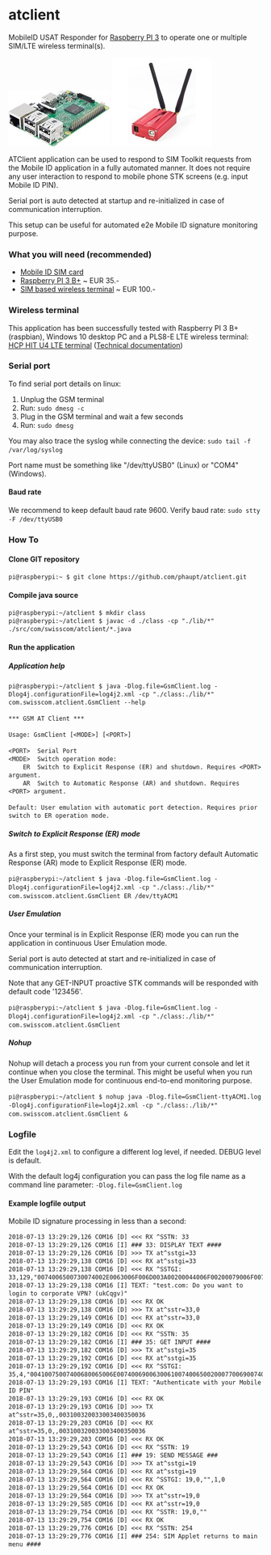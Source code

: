 # atclient
MobileID USAT Responder for [Raspberry PI 3](https://www.raspberrypi.org/products/raspberry-pi-3-model-b-plus) to operate one or multiple SIM/LTE wireless terminal(s).

![Raspberry PI 3 B+](img/raspi.jpg?raw=true "Raspberry PI 3 B+") ![HCP HIT wireless terminal](img/hitu4.jpg?raw=true "HCP HIT wireless terminal")

ATClient application can be used to respond to SIM Toolkit requests from the Mobile ID application in a fully automated manner. It does not require any user interaction to respond to mobile phone STK screens (e.g. input Mobile ID PIN). 

Serial port is auto detected at startup and re-initialized in case of communication interruption.

This setup can be useful for automated e2e Mobile ID signature monitoring purpose.

### What you will need (recommended)

- [Mobile ID SIM card](https://mobileid.ch)
- [Raspberry PI 3 B+](https://www.raspberrypi.org/products/raspberry-pi-3-model-b-plus) ~ EUR 35.-
- [SIM based wireless terminal](http://electronicshcp.com/product/hit-u4-lte) ~ EUR 100.-

### Wireless terminal

This application has been successfully tested with Raspberry PI 3 B+ (raspbian), Windows 10 desktop PC and a PLS8-E LTE wireless terminal: [HCP HIT U4 LTE terminal](http://electronicshcp.com/product/hit-u4-lte) ([Technical documentation](https://developer.gemalto.com/documentation/pls8-e-technical-documentation))

### Serial port

To find serial port details on linux:

1. Unplug the GSM terminal
2. Run: `sudo dmesg -c`
3. Plug in the GSM terminal and wait a few seconds
4. Run: `sudo dmesg`

You may also trace the syslog while connecting the device: `sudo tail -f /var/log/syslog`

Port name must be something like "/dev/ttyUSB0" (Linux) or "COM4" (Windows).

#### Baud rate

We recommend to keep default baud rate 9600. 
Verify baud rate: `sudo stty -F /dev/ttyUSB0`

### How To

#### Clone GIT repository
```
pi@raspberypi:~ $ git clone https://github.com/phaupt/atclient.git
```

#### Compile java source
```
pi@raspberypi:~/atclient $ mkdir class
pi@raspberypi:~/atclient $ javac -d ./class -cp "./lib/*" ./src/com/swisscom/atclient/*.java
```

#### Run the application

##### Application help
```
pi@raspberypi:~/atclient $ java -Dlog.file=GsmClient.log -Dlog4j.configurationFile=log4j2.xml -cp "./class:./lib/*" com.swisscom.atclient.GsmClient --help

*** GSM AT Client ***

Usage: GsmClient [<MODE>] [<PORT>]

<PORT>	Serial Port
<MODE>	Switch operation mode:
	ER	Switch to Explicit Response (ER) and shutdown. Requires <PORT> argument.
	AR	Switch to Automatic Response (AR) and shutdown. Requires <PORT> argument.

Default: User emulation with automatic port detection. Requires prior switch to ER operation mode.
```

##### Switch to Explicit Response (ER) mode

As a first step, you must switch the terminal from factory default Automatic Response (AR) mode to Explicit Response (ER) mode.

`pi@raspberypi:~/atclient $ java -Dlog.file=GsmClient.log -Dlog4j.configurationFile=log4j2.xml -cp "./class:./lib/*" com.swisscom.atclient.GsmClient ER /dev/ttyACM1 `

##### User Emulation

Once your terminal is in Explicit Response (ER) mode you can run the application in continuous User Emulation mode.

Serial port is auto detected at start and re-initialized in case of communication interruption.

Note that any GET-INPUT proactive STK commands will be responded with default code '123456'.

`pi@raspberypi:~/atclient $ java -Dlog.file=GsmClient.log -Dlog4j.configurationFile=log4j2.xml -cp "./class:./lib/*" com.swisscom.atclient.GsmClient`

##### Nohup

Nohup will detach a process you run from your current console and let it continue when you close the terminal. This might be useful when you run the User Emulation mode for continuous end-to-end monitoring purpose.

`pi@raspberypi:~/atclient $ nohup java -Dlog.file=GsmClient-ttyACM1.log -Dlog4j.configurationFile=log4j2.xml -cp "./class:./lib/*" com.swisscom.atclient.GsmClient &`

### Logfile

Edit the `log4j2.xml` to configure a different log level, if needed. DEBUG level is default.

With the default log4j configuration you can pass the log file name as a command line parameter: `-Dlog.file=GsmClient.log`

#### Example logfile output

Mobile ID signature processing in less than a second:
```
2018-07-13 13:29:29,126 COM16 [D] <<< RX ^SSTN: 33
2018-07-13 13:29:29,126 COM16 [I] ### 33: DISPLAY TEXT ####
2018-07-13 13:29:29,126 COM16 [D] >>> TX at^sstgi=33
2018-07-13 13:29:29,138 COM16 [D] <<< RX at^sstgi=33
2018-07-13 13:29:29,138 COM16 [D] <<< RX ^SSTGI: 33,129,"0074006500730074002E0063006F006D003A00200044006F00200079006F0075002000770061006E007400200074006F0020006C006F00670069006E00200074006F00200063006F00720070006F0072006100740065002000560050004E003F002000280075006B00430071006700760029",0,1,0
2018-07-13 13:29:29,138 COM16 [I] TEXT: "test.com: Do you want to login to corporate VPN? (ukCqgv)"
2018-07-13 13:29:29,138 COM16 [D] <<< RX OK
2018-07-13 13:29:29,138 COM16 [D] >>> TX at^sstr=33,0
2018-07-13 13:29:29,149 COM16 [D] <<< RX at^sstr=33,0
2018-07-13 13:29:29,149 COM16 [D] <<< RX OK
2018-07-13 13:29:29,182 COM16 [D] <<< RX ^SSTN: 35
2018-07-13 13:29:29,182 COM16 [I] ### 35: GET INPUT ####
2018-07-13 13:29:29,182 COM16 [D] >>> TX at^sstgi=35
2018-07-13 13:29:29,192 COM16 [D] <<< RX at^sstgi=35
2018-07-13 13:29:29,192 COM16 [D] <<< RX ^SSTGI: 35,4,"00410075007400680065006E0074006900630061007400650020007700690074006800200079006F007500720020004D006F00620069006C0065002000490044002000500049004E",1,15,"",1,0
2018-07-13 13:29:29,193 COM16 [I] TEXT: "Authenticate with your Mobile ID PIN"
2018-07-13 13:29:29,193 COM16 [D] <<< RX OK
2018-07-13 13:29:29,193 COM16 [D] >>> TX at^sstr=35,0,,003100320033003400350036
2018-07-13 13:29:29,203 COM16 [D] <<< RX at^sstr=35,0,,003100320033003400350036
2018-07-13 13:29:29,203 COM16 [D] <<< RX OK
2018-07-13 13:29:29,543 COM16 [D] <<< RX ^SSTN: 19
2018-07-13 13:29:29,543 COM16 [I] ### 19: SEND MESSAGE ###
2018-07-13 13:29:29,543 COM16 [D] >>> TX at^sstgi=19
2018-07-13 13:29:29,564 COM16 [D] <<< RX at^sstgi=19
2018-07-13 13:29:29,564 COM16 [D] <<< RX ^SSTGI: 19,0,"",1,0
2018-07-13 13:29:29,564 COM16 [D] <<< RX OK
2018-07-13 13:29:29,564 COM16 [D] >>> TX at^sstr=19,0
2018-07-13 13:29:29,585 COM16 [D] <<< RX at^sstr=19,0
2018-07-13 13:29:29,754 COM16 [D] <<< RX ^SSTR: 19,0,""
2018-07-13 13:29:29,754 COM16 [D] <<< RX OK
2018-07-13 13:29:29,776 COM16 [D] <<< RX ^SSTN: 254
2018-07-13 13:29:29,776 COM16 [I] ### 254: SIM Applet returns to main menu ####
```
